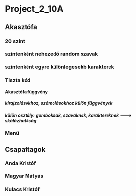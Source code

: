 # Project_2_10A
## Akasztófa
### 20 szint
### szintenként nehezedő random szavak
### szintenként egyre különlegesebb karakterek
### Tiszta kód
#### Akasztófa függvény
##### kirajzolásokhoz, számolásokhoz külön függvények
##### külön osztály: gomboknak, szavaknak, karaktereknek ---> skálázhatóság
### Menü
## Csapattagok
### Anda Kristóf
### Magyar Mátyás
### Kulacs Kristóf

